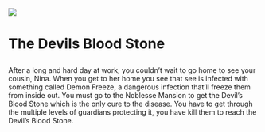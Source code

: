 <!DOCTYPE html>
<html>

<img src="https://raw.githubusercontent.com/terminator6985/The-devil-s-Blood-Stone/master/Vincent%20He%20and%20Rohan%20Israni%20quarter%203%20game%20-%20Copy/DBS.PNG">
<h1>

The Devils Blood Stone

</h1>

<p>

After a long and hard day at work, you couldn’t wait to go home to see your cousin, Nina. When you get to her home you see that see is infected with something called Demon Freeze, a dangerous infection that’ll freeze them from inside out. You must go to the Noblesse Mansion to get the Devil’s Blood Stone which is the only cure to the disease. You have to get through the multiple levels of guardians protecting it, you have kill them to reach the Devil’s Blood Stone.

</p> 

</html>
